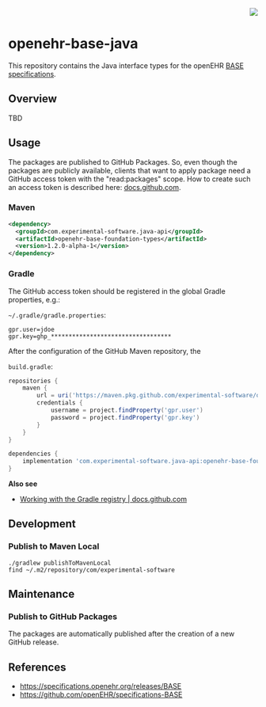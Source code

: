 <p align="right">
  <a href="https://masterminds.github.io/stability/experimental.html">
    <img src="https://masterminds.github.io/stability/experimental.svg">
  </a>
</p>

# openehr-base-java

This repository contains the Java interface types for the openEHR [BASE specifications](https://specifications.openehr.org/releases/BASE).

## Overview

TBD

## Usage

The packages are published to GitHub Packages.
So, even though the packages are publicly available, clients that want to apply package need a GitHub access token with the "read:packages" scope.
How to create such an access token is described here: [docs.github.com](https://docs.github.com/en/authentication/keeping-your-account-and-data-secure/creating-a-personal-access-token).

### Maven

```xml
<dependency>
  <groupId>com.experimental-software.java-api</groupId>
  <artifactId>openehr-base-foundation-types</artifactId>
  <version>1.2.0-alpha-1</version>
</dependency>
```

### Gradle

The GitHub access token should be registered in the global Gradle properties, e.g.:

`~/.gradle/gradle.properties`:

```text
gpr.user=jdoe
gpr.key=ghp_**********************************
```

After the configuration of the GitHub Maven repository, the  

`build.gradle`:

```groovy
repositories {
    maven {
        url = uri('https://maven.pkg.github.com/experimental-software/openehr-base-java')
        credentials {
            username = project.findProperty('gpr.user')
            password = project.findProperty('gpr.key')
        }
    }
}

dependencies {
    implementation 'com.experimental-software.java-api:openehr-base-foundation-types:1.2.0-alpha-1'
}
```

**Also see**

- [Working with the Gradle registry | docs.github.com](https://docs.github.com/en/packages/working-with-a-github-packages-registry/working-with-the-gradle-registry)

## Development

### Publish to Maven Local

```
./gradlew publishToMavenLocal
find ~/.m2/repository/com/experimental-software
```

## Maintenance

### Publish to GitHub Packages

The packages are automatically published after the creation of a new GitHub release.

## References

- https://specifications.openehr.org/releases/BASE
- https://github.com/openEHR/specifications-BASE

